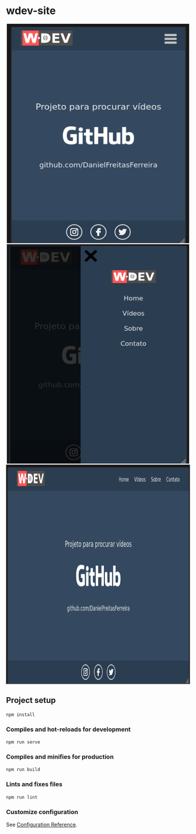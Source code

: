 # wdev-site
<div style="text-align: center">
  <img src="./src/assets/images/img1.png" alt="img1" width="500" height="600" />
  <img src="./src/assets/images/img2.png" alt="img1" width="500" height="600" />
  <img src="./src/assets/images/img3.png" alt="img1" width="1000" height="600" />
</div>

## Project setup
```
npm install
```

### Compiles and hot-reloads for development
```
npm run serve
```

### Compiles and minifies for production
```
npm run build
```

### Lints and fixes files
```
npm run lint
```

### Customize configuration
See [Configuration Reference](https://cli.vuejs.org/config/).
